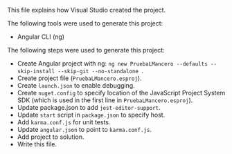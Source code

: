This file explains how Visual Studio created the project.

The following tools were used to generate this project:
- Angular CLI (ng)

The following steps were used to generate this project:
- Create Angular project with ng: `ng new PruebaLMancero --defaults --skip-install --skip-git --no-standalone `.
- Create project file (`PruebaLMancero.esproj`).
- Create `launch.json` to enable debugging.
- Create `nuget.config` to specify location of the JavaScript Project System SDK (which is used in the first line in `PruebaLMancero.esproj`).
- Update package.json to add `jest-editor-support`.
- Update `start` script in `package.json` to specify host.
- Add `karma.conf.js` for unit tests.
- Update `angular.json` to point to `karma.conf.js`.
- Add project to solution.
- Write this file.
